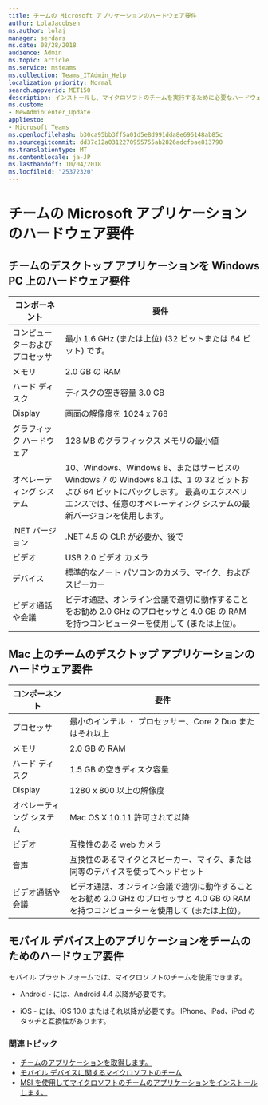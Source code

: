 ```yaml
---
title: チームの Microsoft アプリケーションのハードウェア要件
author: LolaJacobsen
ms.author: lolaj
manager: serdars
ms.date: 08/28/2018
audience: Admin
ms.topic: article
ms.service: msteams
ms.collection: Teams_ITAdmin_Help
localization_priority: Normal
search.appverid: MET150
description: インストールし、マイクロソフトのチームを実行するために必要なハードウェア要件について説明します。
ms.custom:
- NewAdminCenter_Update
appliesto:
- Microsoft Teams
ms.openlocfilehash: b30ca95bb3ff5a01d5e8d991dda8e696148ab85c
ms.sourcegitcommit: dd37c12a0312270955755ab2826adcfbae813790
ms.translationtype: MT
ms.contentlocale: ja-JP
ms.lasthandoff: 10/04/2018
ms.locfileid: "25372320"
---
```

# <a name="hardware-requirements-for-the-microsoft-teams-app"></a>チームの Microsoft アプリケーションのハードウェア要件

## <a name="hardware-requirements-for-the-teams-desktop-app-on-a-windows-pc"></a>チームのデスクトップ アプリケーションを Windows PC 上のハードウェア要件

|**コンポーネント**|**要件**  |
|---------|---------|
|コンピューターおよびプロセッサ    | 最小 1.6 GHz (または上位) (32 ビットまたは 64 ビット) です。        |
|メモリ     |    2.0 GB の RAM     |
|ハード ディスク    | ディスクの空き容量 3.0 GB        |
|Display    |   画面の解像度を 1024 x 768 |
|グラフィック ハードウェア |  128 MB のグラフィックス メモリの最小値
|オペレーティング システム  |    10、Windows、Windows 8、またはサービスの Windows 7 の Windows 8.1 は、1 の 32 ビットおよび 64 ビットにパックします。  最高のエクスペリエンスでは、任意のオペレーティング システムの最新バージョンを使用します。|
|.NET バージョン    |  .NET 4.5 の CLR が必要か、後で       |
|ビデオ    |  USB 2.0 ビデオ カメラ       |
|デバイス    |   標準的なノート パソコンのカメラ、マイク、およびスピーカー    | 
|ビデオ通話や会議 | ビデオ通話、オンライン会議で適切に動作することをお勧め 2.0 GHz のプロセッサと 4.0 GB の RAM を持つコンピューターを使用して (または上位)。

## <a name="hardware-requirements-for-the-teams-desktop-app-on-a-mac"></a>Mac 上のチームのデスクトップ アプリケーションのハードウェア要件

|**コンポーネント**|**要件**  |
|---------|---------|
|プロセッサ    | 最小のインテル ・ プロセッサー、Core 2 Duo またはそれ以上 |
|メモリ     |   2.0 GB の RAM      |
|ハード ディスク    |   1.5 GB の空きディスク容量      |
|Display    | 1280 x 800 以上の解像度    |
|オペレーティング システム  |    Mac OS X 10.11 許可されて以降     |
|ビデオ  |    互換性のある web カメラ     |
|音声    |  互換性のあるマイクとスピーカー、マイク、または同等のデバイスを使ってヘッドセット       |
|ビデオ通話や会議 | ビデオ通話、オンライン会議で適切に動作することをお勧め 2.0 GHz のプロセッサと 4.0 GB の RAM を持つコンピューターを使用して (または上位)。

## <a name="hardware-requirements-for-the-teams-app-on-mobile-devices"></a>モバイル デバイス上のアプリケーションをチームのためのハードウェア要件

モバイル プラットフォームでは、マイクロソフトのチームを使用できます。

- Android - には、Android 4.4 以降が必要です。

- iOS - には、iOS 10.0 またはそれ以降が必要です。 IPhone、iPad、iPod のタッチと互換性があります。

### <a name="related-topics"></a>関連トピック
- [チームのアプリケーションを取得します。](get-clients.md)
- [モバイル デバイスに関するマイクロソフトのチーム](https://support.office.com/article/Microsoft-Teams-on-mobile-devices-2ACBCF73-8FD4-4929-9B31-AE403B88C2D3)
- [MSI を使用してマイクロソフトのチームのアプリケーションをインストールします。](msi-deployment.md)
